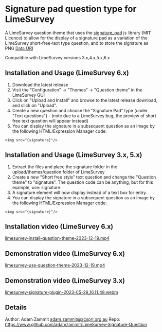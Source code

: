 # Signature pad question type for LimeSurvey
A LimeSurvey question theme that uses the [signature_pad](https://github.com/szimek/signature_pad) js library (MIT Licence) to allow for the display of a signature pad as a variation of the LimeSurvey short-free-text type question, and to store the signature as PNG [Data URI](http://en.wikipedia.org/wiki/Data_URI_scheme)

Compatible with LimeSurvey versions 3.x,4.x,5.x,6.x


## Installation and Usage (LimeSurvey 6.x)

1. Download the latest release
2. Visit the "Configuration" -> "Themes" -> "Question theme" in the LimeSurvey GUI
3. Click on "Upload and Install" and browse to the latest release download, and click on "Upload".
4. Create a new question and choose the "Signature Pad" type (under "Text questions") - (note due to a LimeSurvey bug, the preview of short free text question will appear instead)
5. You can display the signature in a subsequent question as an image by the following HTML/Expression Manager code:
```
<img src="{signature}"/>
```


## Installation and Usage (LimeSurvey 3.x, 5.x)

1. Extract the files and place the signature folder in the upload/themes/question folder of LimeSurvey
2. Create a new "Short free style" text question and change the "Question theme" to "signature". The question code can be anything, but for this example, use: signature
3. A signature element will now display instead of a text box for entry.
4. You can display the signature in a subsequent question as an image by the following HTML/Expression Manager code:
```
<img src="{signature}"/>
```

## Installation video (LimeSurvey 6.x)

[limesurvey-install-question-theme-2023-12-19.mp4](https://github.com/adamzammit/LimeSurvey-Signature-Question/assets/1452303/b148eed4-6433-4351-a666-3ba8b81e00ae)


## Demonstration video (LimeSurvey 6.x)

[limesurvey-use-question-theme-2023-12-19.mp4](https://github.com/adamzammit/LimeSurvey-Signature-Question/assets/1452303/632fba68-66e9-42e8-97e0-dbb0214b25ce)


## Demonstration video (LimeSurvey 3.x)

[limesurvey-signature-plugin-2023-05-29_16.11.48.webm](https://github.com/adamzammit/LimeSurvey-Signature-Question/assets/1452303/f69d1f9f-6037-458c-8da7-295814ad9efd)


## Details
Author: Adam Zammit <adam.zammit@acspri.org.au>
Repo: https://www.github.com/adamzammit/LimeSurvey-Signature-Question
